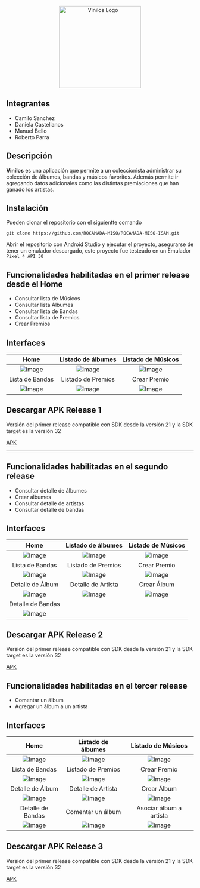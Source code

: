 <p align="center">
  <a href="https://github.com/ROCAMADA-MISO/ROCAMADA-MISO-ISAM/" target="blank"><img src="https://user-images.githubusercontent.com/78032463/200191327-4c4732a4-cfab-422a-bbc2-269461732939.svg" width="220" alt="Vinilos Logo" /></a>
</p>

## Integrantes

- Camilo Sanchez
- Daniela Castellanos
- Manuel Bello
- Roberto Parra

## Descripción

**Vinilos** es una aplicación que permite a un coleccionista administrar su colección de álbumes, bandas y músicos favoritos. Además permite ir agregando datos adicionales como las distintas premiaciones que han ganado los artistas.

## Instalación

Pueden clonar el repositorio con el siguientte comando

```
git clone https://github.com/ROCAMADA-MISO/ROCAMADA-MISO-ISAM.git
```

Abrir el repositorio con Android Studio y ejecutar el proyecto, asegurarse de tener un emulador descargado, este proyecto fue testeado en un Emulador `Pixel 4 API 30`

## Funcionalidades habilitadas en el **primer release** desde el Home

- Consultar lista de Músicos
- Consultar lista Álbumes
- Consultar lista de Bandas
- Consultar lista de Premios
- Crear Premios

## Interfaces

|                                                      Home                                                       |                                               Listado de álbumes                                                |                                               Listado de Músicos                                                |
| :-------------------------------------------------------------------------------------------------------------: | :-------------------------------------------------------------------------------------------------------------: | :-------------------------------------------------------------------------------------------------------------: |
| ![Image](https://user-images.githubusercontent.com/78032463/200223655-bbf8de03-3f62-4dd3-acfd-5b549ec68d50.png) | ![Image](https://user-images.githubusercontent.com/78032463/200223764-02010dc3-2a9f-486e-b994-65ad1bbff624.png) | ![Image](https://user-images.githubusercontent.com/78032463/200223924-9409ada5-6481-448a-9b76-c255626503fa.png) |
|                                                 Lista de Bandas                                                 |                                               Listado de Premios                                                |                                                  Crear Premio                                                   |
| ![Image](https://user-images.githubusercontent.com/78032463/200224226-332cc0fb-1326-4129-80e0-c76d86105205.png) | ![Image](https://user-images.githubusercontent.com/78032463/200224288-7e79f571-7e93-4226-8c75-8c2eaf20b4ed.png) | ![Image](https://user-images.githubusercontent.com/78032463/200224367-8d5620c4-1b66-402f-8c1e-15532fb34515.png) |

## Descargar APK Release 1

Versión del primer release compatible con SDK desde la versión 21 y la SDK target es la versión 32

[APK](https://uniandes-my.sharepoint.com/:u:/g/personal/w_parrav_uniandes_edu_co/EZ3HLRadWNxAs0Xxh7YxpH4BFVwduQW1_KPmXp6FcaMP2w?e=gQ5Uw8)

---

## Funcionalidades habilitadas en el **segundo release**

- Consultar detalle de álbumes
- Crear álbumes
- Consultar detalle de artistas
- Consultar detalle de bandas

## Interfaces

|                                                      Home                                                       |                                               Listado de álbumes                                                |                                               Listado de Músicos                                                |
| :-------------------------------------------------------------------------------------------------------------: | :-------------------------------------------------------------------------------------------------------------: | :-------------------------------------------------------------------------------------------------------------: |
| ![Image](https://user-images.githubusercontent.com/78032463/202951966-cd1bc123-6380-4670-94da-1cd8f6fc4c5f.png) | ![Image](https://user-images.githubusercontent.com/78032463/202952049-cc14601c-5656-40b2-905d-e4786540e409.png) | ![Image](https://user-images.githubusercontent.com/78032463/202952131-e269504f-853c-4513-9989-21d00ed7a80a.png) |
|                                                 Lista de Bandas                                                 |                                               Listado de Premios                                                |                                                  Crear Premio                                                   |
| ![Image](https://user-images.githubusercontent.com/78032463/202952275-544b73dc-7f43-433b-82b8-c733ba92fcce.png) | ![Image](https://user-images.githubusercontent.com/78032463/202952349-18b2b9a3-a1b6-4448-b1e3-9f66c48c8235.png) | ![Image](https://user-images.githubusercontent.com/78032463/202952428-86eb15c1-c85c-4f13-951f-ae5c0bd8b06c.png) |
|                                                Detalle de Álbum                                                 |                                               Detalle de Artista                                                |                                                   Crear Álbum                                                   |
| ![Image](https://user-images.githubusercontent.com/78032463/202952719-e386f6fe-55ec-4058-9c6a-72a7fce4c8cd.png) | ![Image](https://user-images.githubusercontent.com/78032463/202952758-3c5e2f64-55d2-475d-b49f-557d2275ea4c.png) | ![Image](https://user-images.githubusercontent.com/78032463/202952785-931423c4-84e3-48d0-acfb-e96c218be94f.png) |
|                                                Detalle de Bandas                                                |
| ![Image](https://user-images.githubusercontent.com/78032463/202952970-e8d4eccf-5148-44d7-a5f1-19e2c9b09c00.png) |

## Descargar APK Release 2

Versión del primer release compatible con SDK desde la versión 21 y la SDK target es la versión 32

[APK](https://uniandes-my.sharepoint.com/:u:/g/personal/ld_castellanos_uniandes_edu_co/EYQ9SqRDvsxJjHF3gTd5cIEB4KbZCUPep51pHyHwR1vM_w?e=6wFbIk)

## Funcionalidades habilitadas en el **tercer release**

- Comentar un álbum
- Agregar un álbum a un artista

## Interfaces

|                                                      Home                                                       |                                               Listado de álbumes                                                |                                               Listado de Músicos                                                |
| :-------------------------------------------------------------------------------------------------------------: | :-------------------------------------------------------------------------------------------------------------: | :-------------------------------------------------------------------------------------------------------------: |
| ![Image](https://user-images.githubusercontent.com/78032463/202951966-cd1bc123-6380-4670-94da-1cd8f6fc4c5f.png) | ![Image](https://user-images.githubusercontent.com/78032463/202952049-cc14601c-5656-40b2-905d-e4786540e409.png) | ![Image](https://user-images.githubusercontent.com/78032463/202952131-e269504f-853c-4513-9989-21d00ed7a80a.png) |
|                                                 Lista de Bandas                                                 |                                               Listado de Premios                                                |                                                  Crear Premio                                                   |
| ![Image](https://user-images.githubusercontent.com/78032463/202952275-544b73dc-7f43-433b-82b8-c733ba92fcce.png) | ![Image](https://user-images.githubusercontent.com/78032463/202952349-18b2b9a3-a1b6-4448-b1e3-9f66c48c8235.png) | ![Image](https://user-images.githubusercontent.com/78032463/202952428-86eb15c1-c85c-4f13-951f-ae5c0bd8b06c.png) |
|                                                Detalle de Álbum                                                 |                                               Detalle de Artista                                                |                                                   Crear Álbum                                                   |
| ![Image](https://user-images.githubusercontent.com/78032463/202952719-e386f6fe-55ec-4058-9c6a-72a7fce4c8cd.png) | ![Image](https://user-images.githubusercontent.com/78032463/202952758-3c5e2f64-55d2-475d-b49f-557d2275ea4c.png) | ![Image](https://user-images.githubusercontent.com/78032463/202952785-931423c4-84e3-48d0-acfb-e96c218be94f.png) |
|                                                Detalle de Bandas                                                | Comentar un álbum| Asociar álbum a artista|
| ![Image](https://user-images.githubusercontent.com/78032463/202952970-e8d4eccf-5148-44d7-a5f1-19e2c9b09c00.png) |![Image](https://user-images.githubusercontent.com/78032463/205542021-07bc1a3b-41d7-42d9-8ae3-218d2ecb5853.png)|![Image](https://user-images.githubusercontent.com/78032463/205541864-3f500082-31a0-4b40-8eff-59217c89878a.png)


## Descargar APK Release 3

Versión del primer release compatible con SDK desde la versión 21 y la SDK target es la versión 32

[APK](https://uniandes-my.sharepoint.com/:u:/g/personal/w_parrav_uniandes_edu_co/EWRjimxQMmJKpNRaLjYAy5cB8WG8KPS_HxDrofouAbMf6A?e=YiBDp5)
